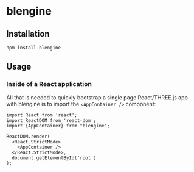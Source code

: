 # blengine

## Installation

```bash
npm install blengine
```

## Usage

### Inside of a React application

All that is needed to quickly bootstrap a single page React/THREE.js app with blengine is to import the `<AppContainer />` component:
```tsx
import React from 'react';
import ReactDOM from 'react-dom';
import {AppContainer} from "blengine";

ReactDOM.render(
  <React.StrictMode>
    <AppContainer />
  </React.StrictMode>,
  document.getElementById('root')
);
```
